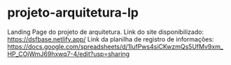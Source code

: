 # projeto-arquitetura-lp
Landing Page do projeto de arquitetura.
Link do site disponibilizado: https://dsfbase.netlify.app/
Link da planilha de registro de informações: https://docs.google.com/spreadsheets/d/1lufPws4siCKwzmQs5UfMv9xm_HP_COjWmJ69hxwq7-4/edit?usp=sharing
